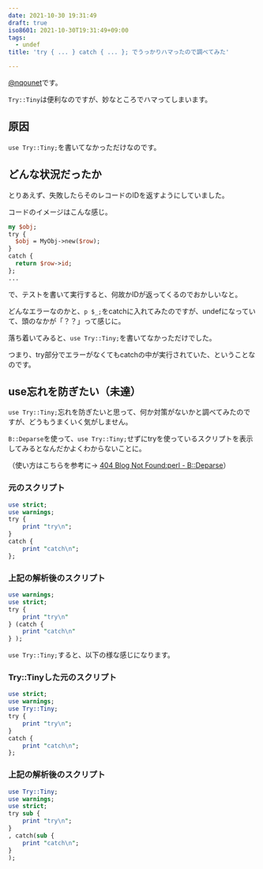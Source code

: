 ```yaml
---
date: 2021-10-30 19:31:49
draft: true
iso8601: 2021-10-30T19:31:49+09:00
tags:
  - undef
title: 'try { ... } catch { ... }; でうっかりハマったので調べてみた'

---
```


<p><a href="https://twitter.com/nqounet">@nqounet</a>です。</p>

<p><code>Try::Tiny</code>は便利なのですが、妙なところでハマってしまいます。</p>

<!--more-->

<h2>原因</h2>

<p><code>use Try::Tiny;</code>を書いてなかっただけなのです。</p>

<h2>どんな状況だったか</h2>

<p>とりあえず、失敗したらそのレコードのIDを返すようにしていました。</p>

<p>コードのイメージはこんな感じ。</p>

```perl
my $obj;
try {
  $obj = MyObj->new($row);
}
catch {
  return $row->id;
};
...
```

<p>で、テストを書いて実行すると、何故かIDが返ってくるのでおかしいなと。</p>

<p>どんなエラーなのかと、<code>p $_;</code>をcatchに入れてみたのですが、undefになっていて、頭のなかが「？？」って感じに。</p>

<p>落ち着いてみると、<code>use Try::Tiny;</code>を書いてなかっただけでした。</p>

<p>つまり、try部分でエラーがなくてもcatchの中が実行されていた、ということなのです。</p>

<h2>use忘れを防ぎたい（未達）</h2>

<p><code>use Try::Tiny;</code>忘れを防ぎたいと思って、何か対策がないかと調べてみたのですが、どうもうまくいく気がしません。</p>

<p><code>B::Deparse</code>を使って、<code>use Try::Tiny;</code>せずにtryを使っているスクリプトを表示してみるとなんだかよくわからないことに。</p>

<p>（使い方はこちらを参考に→ <a href="http://blog.livedoor.jp/dankogai/archives/50761629.html">404 Blog Not Found:perl - B::Deparse</a>）</p>

<h3>元のスクリプト</h3>

```perl
use strict;
use warnings;
try {
    print "try\n";
}
catch {
    print "catch\n";
};
```

<h3>上記の解析後のスクリプト</h3>

```perl
use warnings;
use strict;
try {
    print "try\n"
} (catch {
    print "catch\n"
} );
```

<p><code>use Try::Tiny;</code>すると、以下の様な感じになります。</p>

<h3>Try::Tinyした元のスクリプト</h3>

```perl
use strict;
use warnings;
use Try::Tiny;
try {
    print "try\n";
}
catch {
    print "catch\n";
};
```

<h3>上記の解析後のスクリプト</h3>

```perl
use Try::Tiny;
use warnings;
use strict;
try sub {
    print "try\n";
}
, catch(sub {
    print "catch\n";
}
);
```
    	